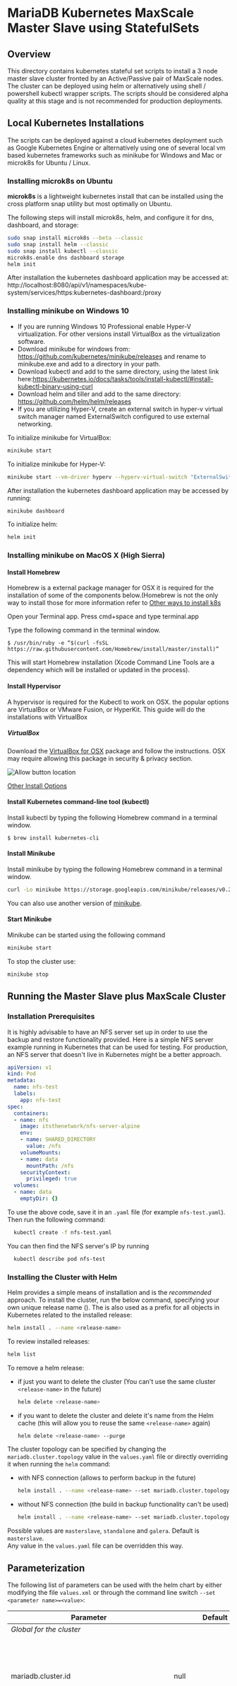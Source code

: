 # MariaDB Kubernetes MaxScale Master Slave using StatefulSets

## Overview

This directory contains kubernetes stateful set scripts to install a 3 node master slave cluster fronted by an Active/Passive pair of MaxScale nodes. The cluster can be deployed using helm or alternatively using shell / powershell kubectl wrapper scripts. The scripts should be considered alpha quality at this stage and is not recommended for production deployments.  

## Local Kubernetes Installations

The scripts can be deployed against a cloud kubernetes deployment such as Google Kubernetes Engine or alternatively using one of several local vm based kubernetes frameworks such as minikube for Windows and Mac or microk8s for Ubuntu / Linux.

### Installing microk8s on Ubuntu

**microk8s** is a lightweight kubernetes install that can be installed using the cross platform snap utility but most optimally on Ubuntu.

The following steps will install microk8s, helm, and configure it for dns, dashboard, and storage:

```sh
sudo snap install microk8s --beta --classic
sudo snap install helm --classic
sudo snap install kubectl --classic
microk8s.enable dns dashboard storage
helm init
```

After installation the kubernetes dashboard application may be accessed at:
http://localhost:8080/api/v1/namespaces/kube-system/services/https:kubernetes-dashboard:/proxy

### Installing minikube on Windows 10

- If you are running Windows 10 Professional enable Hyper-V virtualization. For other versions install VirtualBox as the virtualization software.
- Download minikube for windows from: https://github.com/kubernetes/minikube/releases and rename to minikube.exe and add to a directory in your path.
- Download kubectl and add to the same directory, using the latest link here:https://kubernetes.io/docs/tasks/tools/install-kubectl/#install-kubectl-binary-using-curl
- Download helm and tiller and add to the same directory: https://github.com/helm/helm/releases
- If you are utilizing Hyper-V, create an external switch in hyper-v virtual switch manager named ExternalSwitch configured to use external networking.

To initialize minikube for VirtualBox:

```sh
minikube start
```

To initialize minikube for Hyper-V:

```sh
minikube start --vm-driver hyperv --hyperv-virtual-switch "ExternalSwitch"
```

After installation the kubernetes dashboard application may be accessed by running:

```sh
minikube dashboard
```

To initialize helm:

```sh
helm init
```

### Installing minikube on MacOS X (High Sierra)

#### Install Homebrew

Homebrew is a external package manager for OSX it is required for the installation of some of the components below.(Homebrew is not the only way to install those for more information refer to [Other ways to install k8s](https://kubernetes.io/docs/tasks/tools/install-kubectl/#install-with-macports-on-macos)

Open your Terminal app. Press cmd+space and type terminal.app

Type the following command in the terminal window.

```$ /usr/bin/ruby -e “$(curl -fsSL https://raw.githubusercontent.com/Homebrew/install/master/install)”```

This will start Homebrew installation (Xcode Command Line Tools are a dependency which will be installed or updated in the process).

#### Install Hypervisor

A hypervisor is required for the Kubectl to work on OSX. the popular options are  VirtualBox or VMware Fusion, or HyperKit. This guide will do the installations with VirtualBox

##### VirtualBox

Download the [VirtualBox for OSX](https://download.virtualbox.org/virtualbox/5.2.18/VirtualBox-5.2.18-124319-OSX.dmg) package and follow the instructions. OSX may require allowing this package in security & privacy section.

![Allow button location](screen1.jpg)

[Other Install Options](https://www.virtualbox.org/wiki/Downloads)

#### Install Kubernetes command-line tool (kubectl)

Install kubectl by typing the following Homebrew command in a terminal window.

```$ brew install kubernetes-cli```

#### Install Minikube

Install minikube by typing the following Homebrew command in a terminal window.

```bash
curl -Lo minikube https://storage.googleapis.com/minikube/releases/v0.28.2/minikube-curl -Lo minikube https://storage.googleapis.com/minikube/releases/v0.28.2/minikube-darwin-amd64 && chmod +x minikube && sudo mv minikube /usr/local/bin/
```

You can also use another version of [minikube](https://github.com/kubernetes/minikube/releases).

#### Start Minikube

Minikube can be started using the following command

```sh
minikube start
```

To stop the cluster use:

```sh
minikube stop
```

## Running the Master Slave plus MaxScale Cluster

### Installation Prerequisites

It is highly advisable to have an NFS server set up in order to use the backup and restore functionality provided. Here is a simple NFS server example running in Kubernetes that can be used for testing. For production, an NFS server that doesn't live in Kubernetes might be a better approach.

```yaml
apiVersion: v1
kind: Pod
metadata:
  name: nfs-test
  labels:
    app: nfs-test
spec:
  containers:
  - name: nfs
    image: itsthenetwork/nfs-server-alpine
    env:
    - name: SHARED_DIRECTORY
      value: /nfs
    volumeMounts:
    - name: data
      mountPath: /nfs
    securityContext:
      privileged: true
  volumes:
  - name: data
    emptyDir: {}
```

To use the above code, save it in an `.yaml` file (for example `nfs-test.yaml`). Then run the following command:

```sh
  kubectl create -f nfs-test.yaml
```

You can then find the NFS server's IP by running

```sh
  kubectl describe pod nfs-test
```

### Installing the Cluster with Helm

Helm provides a simple means of installation and is the *recommended* approach. To install the cluster, run the below command, specifying your own unique release name (<release-name>). The <release-name> is also used as a prefix for all objects in Kubernetes related to the installed release:

```sh
helm install . --name <release-name>
```

To review installed releases:

```sh
helm list
```

To remove a helm release:

- if just you want to delete the cluster (You can't use the same cluster `<release-name>` in the future)

  ```sh
  helm delete <release-name>
  ```

- if you want to delete the cluster and delete it's name from the Helm cache (this will allow you to reuse the same `<release-name>` again)

  ```sh
  helm delete <release-name> --purge
  ```

The cluster topology can be specified by changing the `mariadb.cluster.topology` value in the `values.yaml` file or directly overriding it when running the `helm` command:

- with NFS connection (allows to perform backup in the future)

  ```sh
  helm install . --name <release-name> --set mariadb.cluster.topology=masterslave --set mariadb.server.backup.nfs.server=<NFS_SERVER_IP>
  ```

- without NFS connection (the build in backup functionality can't be used)

  ```sh
  helm install . --name <release-name> --set mariadb.cluster.topology=masterslave
  ```

Possible values are `masterslave`, `standalone` and `galera`. Default is `masterslave`.  
Any value in the `values.yaml` file can be overridden this way.  

## Parameterization

The following list of parameters can be used with the helm chart by either modifying the file `values.xml` or through the command line switch `--set <parameter name>=<value>`:

| Parameter                                  | Default                  | Description                                                                                                         |
|--------------------------------------------|--------------------------|---------------------------------------------------------------------------------------------------------------------|
| _Global for the cluster_                                                                                                                                                                    |
| mariadb.cluster.id                         | null                     | A generated unique ID of the cluster (used as a label on all artefacts) for discovery in multi-tenant environments. |
| Mariadb.cluster.topology                   | masterslave              | The type of cluster to create, one of: masterslave, galera, standalone, columnstore, columnstore-standalone         |
| mariadb.cluster.labels                     | null                     | An associative array of custom labels in format name:value added to the cluster endpoint                            |
| mariadb.cluster.annotations                | null                     | An associative array of custom annotations added to each pod in the topology                                        |
| mariadb.cluster.nodeGroup                  | null                     | Label <value> to make sure cluster pods are only allocated to nodes with the label node.mariadb=<value>             |
| _Server instances_                         |                          |                                                                                                                     |
| mariadb.server.users.admin.username        | admin                    | MariaDB admin user                                                                                                  |
| mariadb.server.users.admin.password        | 5LVTpbGE2cGFtw69         | MariaDB admin password                                                                                              |
| mariadb.server.users.replication.username  | repl                     | Replication user name                                                                                                |
| mariadb.server.users.replication.password  | 5LVTpbGE2cGFtw69         | Replication user password                                                                                           |
| mariadb.server.storage.class               | null                     | Storage class specification of data volume                                                                          |
| mariadb.server.storage.size                | 256Mi                    | Size of data volume                                                                                                 |
| mariadb.server.replicas                    | 3                        | Number of server instances in Master/Slave and Galera topologies. Fixed at 1 in Standalone topology.                |
| mariadb.server.image                       | mariadb/server:10.3      | Name of Docker image for MariaDB Server                                                                             |
| mariadb.server.port                        | 3306                     | TCP/IP port on which each MariaDB Server instance exposes a SQL interface.                                          |
| mariadb.server.labels                      | null                     | An associative array of custom labels in format name:value added to Server pods only                                |
| mariadb.server.annotations                 | null                     | An associative array of custom annotations in format name:value added to Server pods only                           |
| mariadb.server.resources.requests.cpu      | null                     | The requested share of CPU for each Server pod                                                                      |
| mariadb.server.resources.requests.memory   | null                     | The requested memory for each Server pod                                                                            |
| mariadb.server.resources.limits.cpu        | null                     | The maximum share of CPU for each Server pod                                                                        |
| mariadb.server.resources.limits.memory     | null                     | The maximum share of memory for each Server pod                                                                     |
| mariadb.server.backup.nfs.server           | null                     | Backup NFS server host                                                                                              |
| mariadb.server.backup.nfs.path             | /                        | Backup NFS server path to mount                                                                                     |
| mariadb.server.backup.nfs.restoreFrom      | null                     | Subdirectory to use to restore the database on initial startup                                                      |
| _MaxScale instances_                       |                          |                                                                                                                     |
| mariadb.maxscale.image                     | mariadb/maxscale:2.2     | Name of Docker image for MaxScale                                                                                   |
| mariadb.maxscale.ports.readonly            | 4008                     | TCP/IP port on which the cluster instance exposes a read-only SQL interface through a service endpoint.             |
| mariadb.maxscale.ports.readwrite           | 4006                     | TCP/IP port on which the cluster instance exposes a read-write SQL interface through a service endpoint.            |
| mariadb.maxscale.labels                    | null                     | An associative array of custom labels in format name:value added to MaxScale pods only                              |
| mariadb.maxscale.annotations               | null                     | An associative array of custom annotations in format name:value added to MaxScale pods only                         |
| mariadb.maxscale.replicas                  | 2                        | Number of MaxScale instances in Master/Slave and Galera topologies.                                                 |
| mariadb.maxscale.resources.requests.cpu    | null                     | The requested share of CPU for each MaxScale pod                                                                    |
| mariadb.maxscale.resources.requests.memory | null                     | The requested memory for each MaxScale pod                                                                          |
| mariadb.maxscale.resources.limits.cpu      | null                     | The maximum share of CPU for each MaxScale pod                                                                      |
| mariadb.maxscale.resources.limits.memory   | null                     | The maximum share of memory for each MaxScale pod                                                                   |
| *StateStore instances*                     |                          |                                                                                                                     |
| mariadb.statestore.image                   | mariadb/statestore:0.0.3 | Name of Docker image for MariaDB StateStore                                                                         |
| *Columnstore instances*                    |                          |                                                                                                                     |
| mariadb.columnstore.image                  | nastybuff/cs:1.2.3       | Name of Docker image for MariaDB Columnstore                                                                         |
| mariadb.columnstore.numBlocksPct           | 1024М                    | Amount of physical memory to utilize for disk block caching                                                   |
| mariadb.columnstore.totalUmMemory          | 1G                       | Amount of physical memory to utilize for joins, intermediate results and set operations on the UM         |
| mariadb.columnstore.um.replicas            | 1                        | Number of Columnstore UM instances in columnstore topology                                                  |
| mariadb.columnstore.pm.replicas            | 3                        | Number of Columnstore PM instances in columnstore topology                                                  |

Refer to https://kubernetes.io/docs/concepts/configuration/manage-compute-resources-container/#resource-requests-and-limits-of-pod-and-container for the definition of resource requests and limits.

## Supported topologies

The following topologies are currently supported:

* Standalone: a single MariaDB Server instance;
* Master/Slave: 1 master MariaDB Server instance replicated to 2 slave MariaDB instances, fronted by 2 MaxScale instances in a load-balanced configuration. MaxScale provides automated failover for the master. The number of running MariaDB Server instances can be managed at runtime;
* Galera: 3 MariaDB instances in a Master/Master replication configuration (Galera cluster), fronted by 2 MaxScale instances in a load-balanced configuration. The number of running MariaDB Server instances can be managed at runtime;
* Columnstore-Standalone: a single MariaDB ColumnStore instance with 1 UM and 1 PM running on the same pod;
* Columnstore: MariaDB ColumnStore with 1 UM and 3 PMs running on separate pods.

## Using the cluster

To access the MaxScale node locally, follow the below steps:

1)find the ip address of the service:

```sh
kubectl get services
```

The output will look something like:

```sh
NAME            TYPE        CLUSTER-IP       EXTERNAL-IP   PORT(S)             AGE
kubernetes      ClusterIP   10.152.183.1     <none>        443/TCP             40m
<release-name>-mariadb     ClusterIP   10.152.183.135   <none>        4006/TCP,4008/TCP   28m
<release-name>-mdb-clust   ClusterIP   None             <none>        3306/TCP            28m
<release-name>-mdb-state   ClusterIP   10.152.183.129   <none>        80/TCP              28m
```

Use the `ClusterIP` for `<release-name>-mariadb` as the host to connect to. The following ports are mapped to the local host in `Master/Slave` and `Galera` topologies:

- 4006: MaxScale ReadWrite Listener
- 4008: MaxScale ReadOnly Listener

and for `Standalone`, `Columnstore` and `Columnstore-standalone` topologies:

- 3306: MariaDB Server

2) get mysql shell connected to the cluster 
(the user and password comes from the helm chart `values.yaml`):

```sh
kubectl exec -it <release-name>-mdb-ms-0 -- mysql -uadmin -p5LVTpbGE2cGFtw69 -P4006 -h <ClusterIP>
kubectl exec -it <release-name>-mdb-ms-0 -- mysql -uadmin -p5LVTpbGE2cGFtw69 -P4008 -h <ClusterIP>
```

Applications deployed in the same namespace in Kubernetes can also access the cluster using the hostname `<release-name>-mariadb`. This is the only connectivity option available for a headless service.

## Using the Backup/Restore functionality

You can backup an already running cluster or initialize a new cluster with an existing backup. Only the Master/Slave, Galera, and Standalone topologies are currently supported.

### Backup

#### Backup Prerequisites

You need a running MariaDB cluster connected to an NFS server.  
The `Installation Prerequisites` and `Installing the Cluster with Helm` sections contain more information about this.

#### Backup procedure

run in terminal

```sh
kubectl exec -it <name_of_the_pod_to_backup> -- bash /mnt/config-map/backup-save.sh
```

Near the start of the log you can find the name of the folder where your backup will be stored on the NFS server. The format is `backup-<pod-name>-<backup_date>`.

### Restore

You can use an existing backup and load it when starting a new cluster. Restoring always creates a new cluster. Restoring into a running cluster is not possible.

#### Restore Prerequisites

- an existing backup located in an NFS volume

#### Restore procedure

1. Change these values in the values.yaml file:
    - `mariadb.server.backup.restoreFrom` should point to the exact directory containing the backup.
    - `mariadb.server.backup.nfs.server` should be the IP of hostname of the NFS server
    - `mariadb.server.backup.nfs.path` should be the NFS mount point (optional, default is `"/"`)
2. Start the cluster as you would normally using
    ```sh
    helm install .
    ```
3. The above as a single command:
    ```sh
    helm install . --name <release-name> --set mariadb.server.backup.restoreFrom=<backup_path> --set mariadb.server.backup.nfs.server=<nfs_server_ip> --set mariadb.server.backup.nfs.path=<nfs_mount_point>
    ```

## Running Sanity Test, infrastructure tests and Benchmark tests

The `tests` folder contains support for running sanity-level deployment tests, based on the mysql-test framework (https://mariadb.com/kb/en/library/mysqltest/), and benchmarking, based on sysbench (https://github.com/akopytov/sysbench/tree/1.0), against an existing MariaDB cluster in Kubernetes. It also includes a framework for infrastructure tests to simulate infrastructure failures like node outages. Tests can be run using the Unix `make` command.

### Pre-requisites

In order to be able to execute the `make` command for running a test or a benchmark, the following tools must be installed:

* make
* docker (v17+)
* kubernetes client (v1.9+), configured to access the Kubernetes cluster where MariaDB will runs as cluster admin

Note: before running `make`, ensure that a MariaDB cluster must be created and is in an operational state.
Note: Sanity tests and benchmarks should only be run against clusters that have at least 5GB of storage available (option `--set mariadb.server.storage.size=5Gi` on the `helm install` command line).
Note: Infrastructure tests require to be executed in the `testing` namespace with a k8s service account `tester` bound to the (RBAC) role of `admin` in the regarding namespace.

### Running a Sanity Test

The sanity test loads a simulated Bookstore database (refer to https://github.com/mariadb-corporation/mariadb-server-docker/blob/master/tx_sandbox/labs.md for details) and runs a number of pre-defined aggregation queries to verify that results are as expected. In order to run a sanity-level deployment test, execute the following command:

```$ make test MARIADB_CLUSTER=<release-name>```

This will build a docker image, push it into the remote Docker repo and create a pod named `<release-name>-sanity-test` that will connect to an existing MariaDB cluster named `<release-name>` and will execute the test framwork. You can track the progress of the test run by running:

```$ kubectl logs <release-name>-sanity-test -f``` 

### Running the Infrastructure Test

The infrastructure test executes the tests deposited in `infrastructure/global` for every deployed cluster, and specific tests for MariaDB Server and MariaDB ColumnStore clusters respectively from `infrastructure/server` or `infrastructure/columnstore`. Details about those tests can be found in the README.md of these directories. The infrastructure test requires the cluster to test to be started in the `testing` namespace. In order to execute the infrastructure test, execute the following command:

```$ make infrastructure-test MARIADB_CLUSTER=<release-name>```

This will build a docker image, push it into the remote Docker repo and create a pod named `<release-name>-infrastructure-test` that will connect to an existing MariaDB cluster named `<release-name>` and will execute the test framwork. You can track the progress of the test run by running:

```$ kubectl logs <release-name>-infrastructure-test -f``` 

### Running a Benchmark

The benchmark test runs a standard `sysbench` OLTP workload with 20 tables and 100,000 rows each that executes a mix of 90% reads (point, range, and aggregate SELECTs) to 10% writes (INSERTs, UPDATEs and DELETEs) in 16 concurrent threads. In order to run a benchmark, execute the following command:

```$ make benchmark MARIADB_CLUSTER=<release-name>```

This will build a docker image, push it into a remote repo and create a pod named `<release-name>-sysbench-test` that will connect to an existing MariaDB cluster named `<release-name>` and will execute sysbench. You can track the progress by running:

```$ kubectl logs <release-name>-sysbench-test -f```

You can optionally specify the number of threads by adding `THREADS=<number of threads>` (by default `<number of threads>`=16) on the `make` command line.

### Parameters

The following parameters can be used to alter the behaviors of `make`, by adding them to the command line in the format `<parameter>=<value>`:

| Parameter                                  | Default                  | Description                                                                                                         |
|--------------------------------------------|--------------------------|---------------------------------------------------------------------------------------------------------------------|
| DOCKER_REPO                                | gcr.io/dbaas-development | The remote Docker repo from which your Kubernetes cluster will pull images.                                         |
| MARIADB_CLUSTER                            | sa-test                  | The name of an existing MariaDB cluster on Kubernetes to be tested or benchmarked                                  |
| THREADS                                    | 16                       | Number of concurrent connections that will be used while running the benchmark.                                    |
